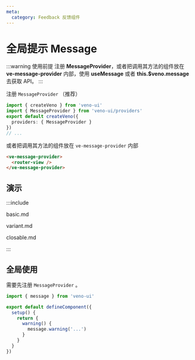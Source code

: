 ```yaml
---
meta:
  category: Feedback 反馈组件
---
```


# 全局提示 Message

:::warning 使用前提
注册 **MessageProvider**，或者把调用其方法的组件放在 **ve-message-provider** 内部，使用 **useMessage** 或者 **this.$veno.message** 去获取 API。
:::

注册 `MessageProvider` （推荐）

```ts
import { createVeno } from 'veno-ui'
import { MessageProvider } from 'veno-ui/providers'
export default createVeno({
  providers: { MessageProvider }
})
// ...
```

或者把调用其方法的组件放在 `ve-message-provider` 内部

```html
<ve-message-provider>
  <router-view />
</ve-message-provider>
```

## 演示

:::include

basic.md

variant.md

closable.md

:::

## 全局使用

需要先注册 `MessageProvider` 。

```ts
import { message } from 'veno-ui'

export default defineComponent({
  setup() {
    return {
      warning() {
        message.warning('...')
      }
    }
  }
})
```